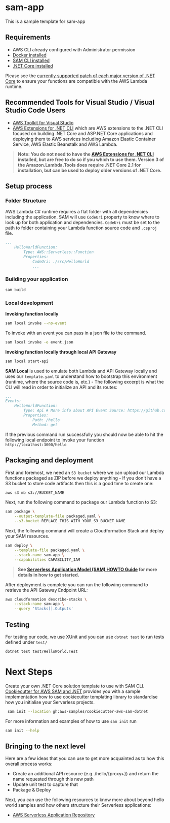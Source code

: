 # sam-app

This is a sample template for sam-app

## Requirements

* AWS CLI already configured with Administrator permission
* [Docker installed](https://www.docker.com/community-edition)
* [SAM CLI installed](https://github.com/awslabs/aws-sam-cli)
* [.NET Core installed](https://www.microsoft.com/net/download)

Please see the [currently supported patch of each major version of .NET Core](https://github.com/aws/aws-lambda-dotnet#version-status) to ensure your functions are compatible with the AWS Lambda runtime.

## Recommended Tools for Visual Studio / Visual Studio Code Users

* [AWS Toolkit for Visual Studio](https://aws.amazon.com/visualstudio/)
* [AWS Extensions for .NET CLI](https://github.com/aws/aws-extensions-for-dotnet-cli) which are AWS extensions to the .NET CLI focused on building .NET Core and ASP.NET Core applications and deploying them to AWS services including Amazon Elastic Container Service, AWS Elastic Beanstalk and AWS Lambda.

> **Note: You do not need to have the [AWS Extensions for .NET CLI](https://github.com/aws/aws-extensions-for-dotnet-cli) installed, but are free to do so if you which to use them. Version 3 of the Amazon.Lambda.Tools does require .NET Core 2.1 for installation, but can be used to deploy older versions of .NET Core.**

## Setup process

### Folder Structure

AWS Lambda C# runtime requires a flat folder with all dependencies including the application. SAM will use `CodeUri` property to know where to look up for both application and dependencies. `CodeUri` must be set to the path to folder containing your Lambda function source code and `.csproj` file.

```yaml
...
    HelloWorldFunction:
        Type: AWS::Serverless::Function
        Properties:
            CodeUri: ./src/HelloWorld
            ...
```

### Building your application 

```bash
sam build
```

### Local development

**Invoking function locally**

```bash
sam local invoke --no-event
```

To invoke with an event you can pass in a json file to the command.

```bash
sam local invoke -e event.json
```


**Invoking function locally through local API Gateway**

```bash
sam local start-api
```

**SAM Local** is used to emulate both Lambda and API Gateway locally and uses our `template.yaml` to understand how to bootstrap this environment (runtime, where the source code is, etc.) - The following excerpt is what the CLI will read in order to initialize an API and its routes:

```yaml
...
Events:
    HelloWorldFunction:
        Type: Api # More info about API Event Source: https://github.com/awslabs/serverless-application-model/blob/master/versions/2016-10-31.md#api
        Properties:
            Path: /hello
            Method: get
```

If the previous command run successfully you should now be able to hit the following local endpoint to invoke your function `http://localhost:3000/hello`

## Packaging and deployment

First and foremost, we need an `S3 bucket` where we can upload our Lambda functions packaged as ZIP before we deploy anything - If you don't have a S3 bucket to store code artifacts then this is a good time to create one:

```bash
aws s3 mb s3://BUCKET_NAME
```

Next, run the following command to package our Lambda function to S3:

```bash
sam package \
    --output-template-file packaged.yaml \
    --s3-bucket REPLACE_THIS_WITH_YOUR_S3_BUCKET_NAME
```

Next, the following command will create a Cloudformation Stack and deploy your SAM resources.

```bash
sam deploy \
    --template-file packaged.yaml \
    --stack-name sam-app \
    --capabilities CAPABILITY_IAM
```

> **See [Serverless Application Model (SAM) HOWTO Guide](https://github.com/awslabs/serverless-application-model/blob/master/HOWTO.md) for more details in how to get started.**

After deployment is complete you can run the following command to retrieve the API Gateway Endpoint URL:

```bash
aws cloudformation describe-stacks \
    --stack-name sam-app \
    --query 'Stacks[].Outputs'
```

## Testing

For testing our code, we use XUnit and you can use `dotnet test` to run tests defined under `test/`

```bash
dotnet test test/HelloWorld.Test
```

# Next Steps

Create your own .NET Core solution template to use with SAM CLI. [Cookiecutter for AWS SAM and .NET](https://github.com/aws-samples/cookiecutter-aws-sam-dotnet) provides you with a sample implementation how to use cookiecutter templating library to standardise how you initialise your Serverless projects.

``` bash
 sam init --location gh:aws-samples/cookiecutter-aws-sam-dotnet
```

For more information and examples of how to use `sam init` run 

``` bash
sam init --help
```

## Bringing to the next level

Here are a few ideas that you can use to get more acquainted as to how this overall process works:

* Create an additional API resource (e.g. /hello/{proxy+}) and return the name requested through this new path
* Update unit test to capture that
* Package & Deploy

Next, you can use the following resources to know more about beyond hello world samples and how others structure their Serverless applications:

* [AWS Serverless Application Repository](https://aws.amazon.com/serverless/serverlessrepo/)
